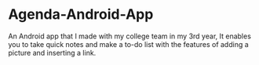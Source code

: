 # Agenda-Android-App
An Android app that I made with my college team in my 3rd year, It enables you to take quick notes and make a to-do list with the features of adding a picture and inserting a link.
